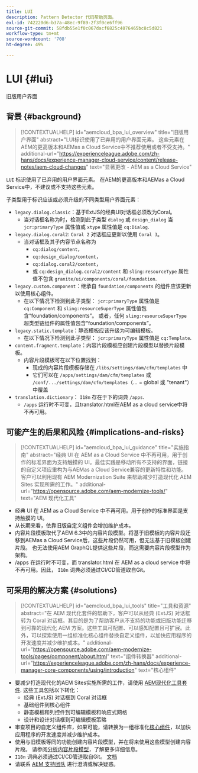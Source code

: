 ```yaml
---
title: LUI
description: Pattern Detector 代码帮助页面。
exl-id: 742220d6-b37a-48ec-9f89-2f3f0ce6ff96
source-git-commit: 58fdb55e1f0c067dacf6825c4076465bc8c5d821
workflow-type: tm+mt
source-wordcount: '708'
ht-degree: 49%

---
```


# LUI {#lui}

旧版用户界面

## 背景 {#background}

>[!CONTEXTUALHELP]
>id="aemcloud_bpa_lui_overview"
>title="旧版用户界面"
>abstract="LUI标识使用了已弃用的用户界面元素。 这些元素在AEM的更高版本和AEMas a Cloud Service中不推荐使用或者不受支持。"
>additional-url="https://experienceleague.adobe.com/zh-hans/docs/experience-manager-cloud-service/content/release-notes/aem-cloud-changes" text="显著更改 - AEM as a Cloud Service"

`LUI`  标识使用了已弃用的用户界面元素。 在AEM的更高版本和AEMas a Cloud Service中，不建议或不支持这些元素。

子类型用于标识应该或必须升级的不同类型用户界面元素：

* `legacy.dialog.classic`：基于ExtJS的经典UI对话框必须改为Coral。
   * 当对话框名称为时，检测到此子类型 `dialog` 或 `design_dialog` 当 `jcr:primaryType` 属性值或 `xtype` 属性值是 `cq:Dialog`.
* `legacy.dialog.coral2`: `Coral 2` 对话框应更新以使用 `Coral 3`。
   * 当对话框及其子内容节点名称为
      * `cq:dialog/content`，
      * `cq:design_dialog/content`，
      * `cq:dialog.coral2/content`，
      * 或 `cq:design_dialog.coral2/content`
和 `sling:resourceType` 属性值不包含 `granite/ui/components/coral/foundation`.
* `legacy.custom.component`：继承自 `foundation/components` 的组件应该更新以使用核心组件。
   * 在以下情况下检测到此子类型： `jcr:primaryType` 属性值是 `cq:Component` 和
     `sling:resourceSuperType` 属性值包含“foundation/components”。 或者，任何
     `sling:resourceSuperType` 超类型链组件的属性值包含“foundation/components”。
* `legacy.static.template`：静态模板应该升级为可编辑模板。
   * 在以下情况下检测到此子类型： `jcr:primaryType` 属性值是 `cq:Template`.
* `content.fragment.template`：内容片段模板应创建片段模型以替换片段模板。
   * 内容片段模板可在以下位置找到：
      * 现成的内容片段模板存储在 `/libs/settings/dam/cfm/templates` 中
      * 它们可以在 `/apps/settings/dam/cfm/templates` 或 `/conf/.../settings/dam/cfm/templates`（... = global 或 &quot;tenant&quot;）中覆盖
* `translation.dictionary`： `I18n` 存在于下的词典 `/apps`.
   * `/apps` 运行时不可变，且translator.html在AEM as a cloud service中将不再可用。

## 可能产生的后果和风险 {#implications-and-risks}

>[!CONTEXTUALHELP]
>id="aemcloud_bpa_lui_guidance"
>title="实施指南"
>abstract="经典 UI 在 AEM as a Cloud Service 中不再可用，用于创作的标准界面为支持触摸的 UI。最佳实践是移动所有不支持的界面，链接的自定义项应重构为与AEMas a Cloud Service兼容的更新特性和功能。 客户可以利用现有 AEM Modernization Suite 来帮助减少打造现代化 AEM Sites 实现所需的工作。"
>additional-url="https://opensource.adobe.com/aem-modernize-tools/" text="AEM 现代化工具"

* 经典 UI 在 AEM as a Cloud Service 中不再可用。用于创作的标准界面是支持触摸的 UI。
* 从长期来看，依靠旧版自定义组件会增加维护成本。
* 内容片段模板取代了AEM 6.3中的内容片段模型。将基于旧模板的内容片段迁移到AEMas a Cloud Service后，这些片段仍然可用，但无法基于旧模板创建片段。 也无法使用AEM GraphQL提供这些片段，而这需要内容片段模型作为架构。
* /apps 在运行时不可变，而 translator.html 在 AEM as a cloud service 中将不再可用。因此， `I18n` 词典必须通过CI/CD管道取自Git。

## 可采用的解决方案 {#solutions}

>[!CONTEXTUALHELP]
>id="aemcloud_bpa_lui_tools"
>title="工具和资源"
>abstract="在 AEM 现代化套件的帮助下，客户可以从经典 (ExtJS) 对话框转为 Coral 对话框。其目的是为了帮助客户从不支持的功能或旧版功能迁移到可靠的现代化 AEM 方案。这些工具可配置、可以感知配置且可扩展。此外，可以探索使用一组标准化核心组件替换自定义组件，以加快应用程序的开发速度并减少维护成本。"
>additional-url="https://opensource.adobe.com/aem-modernize-tools/pages/component/about.html" text="组件转换器"
>additional-url="https://experienceleague.adobe.com/zh-hans/docs/experience-manager-core-components/using/introduction" text="核心组件"

* 要减少打造现代化的AEM Sites实施所需的工作，请使用 [AEM现代化工具套件](https://opensource.adobe.com/aem-modernize-tools/). 这些工具包括以下转化：
   * 经典 (ExtJS) 对话框到 Coral 对话框
   * 基础组件到核心组件
   * 静态模板和列控件到可编辑模板和响应式网格
   * 设计和设计对话框到可编辑模板策略
* 审查项目的自定义组件库，如果可能，请转换为一组标准化[核心组件](https://experienceleague.adobe.com/zh-hans/docs/experience-manager-core-components/using/introduction)，以加快应用程序的开发速度并减少维护成本。
* 使用与旧模板等同的功能创建内容片段模型，并在将来使用这些模型创建内容片段。 请参阅[分析内容片段模型](https://experienceleague.adobe.com/zh-hans/docs/experience-manager-65/content/assets/content-fragments/content-fragments-models)，了解更多详细信息。
* `I18n` 词典必须通过CI/CD管道取自Git。 [文档](https://experienceleague.adobe.com/zh-hans/docs/experience-manager-cloud-service/content/release-notes/aem-cloud-changes#apps-libs-immutable)
* 请联系 [AEM 支持团队](https://helpx.adobe.com/cn/enterprise/using/support-for-experience-cloud.html) 进行澄清或解决疑惑。
